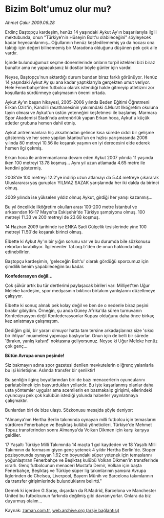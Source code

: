 # Bizim Bolt'umuz olur mu?

*Ahmet Çakır 2009.06.28*

<tr><td class="metin" colspan="2" style="padding-top: 20px; padding-left: 5px; padding-right: 10px;">Erdinç Baştopçu kardeşim, henüz 14 yaşındaki Aykut Ay'ın başarılarıyla ilgili mektubunda, onun "Türkiye'nin Hüseyin Bolt'u olabileceğini" söyleyecek kadar heyecanlanmış...Oğullarının henüz keşfedilememiş ya da hocası ona taktığı için değeri bilinememiş bir Maradona olduğunu düşünen pek çok aile vardır.</td></tr><tr><td class="metin" colspan="2" style="padding-top: 20px; padding-left: 5px; padding-right: 10px;"><p> İçinde bulunduğumuz seçme dönemlerinde onların torpil istekleri bizi biraz bunaltır ama ne yapacaksınız ki dostlar böyle günler için vardır.
<p>Neyse, Baştopçu'nun aktardığı durum bundan biraz farklı görünüyor. Henüz 14 yaşındaki Aykut Ay şu ana kadar yaptıklarıyla gerçekten umut veriyor. Hele Fenerbahçe'den futbolcu olarak istendiği halde gitmeyip atletizmi zor koşullarda sürdürmeye çalışmasının önemi ortada.
<p>Aykut Ay'ın başarı hikayesi, 2005-2006 yılında Beden Eğitimi Öğretmeni Erkan Öziz'in, Kandilli rasathanesinin yakınındaki 4.Murat İlköğretim okuluna tayin olması ve Aykut'un üstün yeteneğini keşfetmesi ile başlamış. Marmara Spor Akademisi Stadı'nda antrenörlük yapan Erkan hoca, Aykut'u küçük atletler grubuna hemen dahil etmiş.
<p>Aykut antrenmanlara hiç aksatmadan gelince kısa sürede ciddi bir gelişme göstermiş ve her sene yapılan İstanbul'un en hızlısı yarışmasında 2006 yılında 80 metreyi 10.56 ile koşarak yaşının en iyi derecesini elde ederek hemen ilgi çekmiş.
<p>Erkan hoca ile antrenmanlarına devam eden Aykut 2007 yılında 11 yaşında iken 100 metreyi 13.78 koşmuş... Aynı yıl uzun atlamada 4.65 metre ile kendini göstermiş.
<p>2008'de 100 metreyi 12.2'ye indirip uzun atlamayı da 5.44 metreye çıkararak Uluslararası yaş gurupları YILMAZ SAZAK yarışlarında her iki dalda da birinci olmuş.
<p>2009 yılında ise yükselen yıldız olmuş Aykut, girdiği her yarışı kazanmış...
<p>Bu yıl öncelikle ilköğretim okulları arası 100-200 metre İstanbul ve arkasından 16-17 Mayıs'ta Eskişehir'de Türkiye şampiyonu olmuş. 100 metreyi 11.33 ve 200 metreyi de 23.68 koşmuş.
<p>14 Haziran 2009 tarihinde ise ENKA Sadi Gülçelik tesislerinde yine 100 metreyi 11.50'de koşarak birinci olmuş.
<p>Elbette ki Aykut Ay'ın bir yığın sorunu var ve bu durumda bile sözkonusu rekorları kırabiliyor. İlgilenenler Taf.org.tr'den de onun hakkında bilgi edinebilirler.
<p>Baştopçu kardeşimin, 'geleceğin Bolt'u' olarak gördüğü sporcumuz için şimdilik benim yapabileceğim bu kadar.
<p><b>Konfederasyon değil...</b>
<p>Çok şükür artık bu tür dertlerimi paylaşacak birileri var: Milliyet'ten Uğur Meleke kardeşim, spor medyasının bıktırıcı birtakım yanlışlarını düzeltmeye çalışıyor.
<p>Elbette ki sonuç almak pek kolay değil ve ben de o nedenle biraz peşini bırakır gibiydim. Örneğin, şu anda Güney Afrika'da süren turnuvanın Konfederasyon değil Konfederasyonlar Kupası olduğunu daha önce birkaç kez anlatmaya çalışmıştım.
<p>Dediğim gibi, bir yararı olmuyor hatta tam tersine arkadaşlarınız size 'sıkıcı bir ihtiyar' muamelesi yapmaya başlıyorlar. Onun için de belli bir sürede 'Bırakın, yanlış kalsın!' noktasına geliyorsunuz. Neyse ki Uğur Meleke henüz çok genç...
<p><b>Bütün Avrupa onun peşinde!</b>
<p>Siz bakmayın adına spor gazetesi denilen mevkutelerin o iğrenç yalanlarla bu işi kirletişine: Aslında transfer bir şenliktir!
<p>Bu şenliğin ilginç boyutlarından biri de bazı menacerlerin oyuncularını parlatabilmek için başvurdukları yollardır. Bu işte kaşarlanmış olanlar daha usta yöntemler uygular ama acemilerin en basmakalıp girişimi, ellerindeki oyuncuyu pek çok kulübün istediği yolunda haberler yayınlatmaya çalışmaktır.
<p>Bunlardan biri de bize ulaştı. Sözkonusu mesajda şöyle deniyor:
<p>"Almanya'nın Hertha Berlin takımında oynayan milli futbolcu için temaslarını sürdüren Fenerbahçe ve Beşiktaş kulübü yöneticileri, Türkiye'de Mehmet Topuz transferinden sonra Almanya'da Volkan Dikmen için karşı karşıya geldiler.
<p>17 Yaşaltı Türkiye Milli Takımında 14 maçta 1 gol kaydeden ve 18 Yaşaltı Milli Takımının da formasını giyen genç yetenek 4 yıldır Hertha Berlin'de. Stoper pozisyonunda oynayan 1.92 cm boyundaki süper yetenek için temaslarını yoğunlaştıran Fenerbahçe ve Beşiktaş kulübü Volkan Dikmen'in transferinde ısrarlı. Genç futbolcunun menaceri Mustafa Demir, Volkan için başta Fenerbahçe, Beşiktaş ve Türkiye süper lig takımlarının yanısıra Avrupa liglerinden de Chelsea, Liverpool, Bayern Münih ve Barcelona takımlarının da transfer girişimlerinde bulunduklarını belirtti."
<p>Demek ki içerden G.Saray, dışardan da R.Madrid, Barcelona ve Manchester United bu futbolcunun farkında değilmiş gibi davranıyorlar. Onlara da biz duyurmuş olalım...<br/></p></p></p></p></p></p></p></p></p></p></p></p></p></p></p></p></p></p></p></p></p></p></td></tr>

Kaynak: [zaman.com.tr](http://zaman.com.tr/yazar.do?yazino=863751), [web.archive.org (arşiv bağlantısı)](http://web.archive.org/web/20090714010506/http://www.zaman.com.tr:80/yazar.do?yazino=863751)
